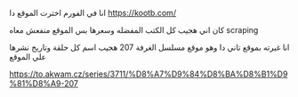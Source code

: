 انا في الفورم اخترت الموقع دا 
 https://kootb.com/

 كان اني هجيب كل الكتب المفضله وسعرها
بس الموقع منفعش معاه scraping


انا غيرته بموقع تاني دا وهو موقع مسلسل الغرفة 207 هجيب اسم كل حلقة وتاريخ نشرها علي الموقع

https://to.akwam.cz/series/3711/%D8%A7%D9%84%D8%BA%D8%B1%D9%81%D8%A9-207

